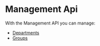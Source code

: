 # Management Api

With the Management API you can manage:

* [Departments](departments.md)
* [Groups](groups.md)

